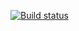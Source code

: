 [![Build status](https://ci.appveyor.com/api/projects/status/6rc45o11ehg4mtfy/branch/main?svg=true)](https://ci.appveyor.com/project/elenavenus/hw-rest-ci/branch/main)
